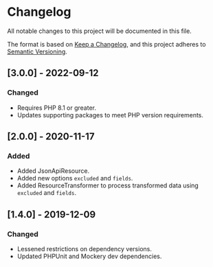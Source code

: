 # Changelog

All notable changes to this project will be documented in this file.

The format is based on [Keep a Changelog](https://keepachangelog.com/en/1.0.0/),
and this project adheres to [Semantic Versioning](https://semver.org/spec/v2.0.0.html).

## [3.0.0] - 2022-09-12

### Changed

-   Requires PHP 8.1 or greater.
-   Updates supporting packages to meet PHP version requirements.

## [2.0.0] - 2020-11-17

### Added

-   Added JsonApiResource.
-   Added new options `excluded` and `fields`.
-   Added ResourceTransformer to process transformed data using `excluded` and `fields`.

## [1.4.0] - 2019-12-09

### Changed

-   Lessened restrictions on dependency versions.
-   Updated PHPUnit and Mockery dev dependencies.
